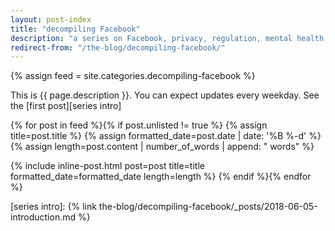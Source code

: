 ```yaml
---
layout: post-index
title: "decompiling Facebook"
description: "a series on Facebook, privacy, regulation, mental health, and everything in between"
redirect-from: "/the-blog/decompiling-facebook/"
---
```


{% assign feed = site.categories.decompiling-facebook %}

This is {{ page.description }}. You can expect updates every weekday. See the [first post][series intro]

{% for post in feed %}{% if post.unlisted != true %}
    {% assign title=post.title %}
    {% assign formatted_date=post.date | date: '%B %-d' %}
    {% assign length=post.content | number_of_words | append: " words" %}

{% include inline-post.html post=post title=title formatted_date=formatted_date length=length %}
{% endif %}{% endfor %}

[series intro]: {% link the-blog/decompiling-facebook/_posts/2018-06-05-introduction.md %}